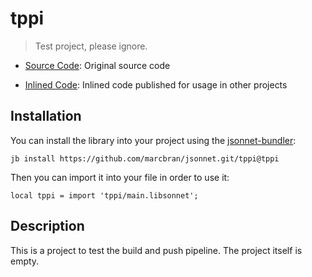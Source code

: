 # tppi

> Test project, please ignore.

- [Source Code](https://github.com/marcbran/jpoet/tree/main/examples/pkg/tppi): Original source code

- [Inlined Code](https://github.com/marcbran/jsonnet/blob/tppi/tppi/main.libsonnet): Inlined code published for usage in other projects

## Installation

You can install the library into your project using the [jsonnet-bundler](https://github.com/jsonnet-bundler/jsonnet-bundler):

```shell
jb install https://github.com/marcbran/jsonnet.git/tppi@tppi
```

Then you can import it into your file in order to use it:

```jsonnet
local tppi = import 'tppi/main.libsonnet';
```

## Description

This is a project to test the build and push pipeline.
The project itself is empty.
